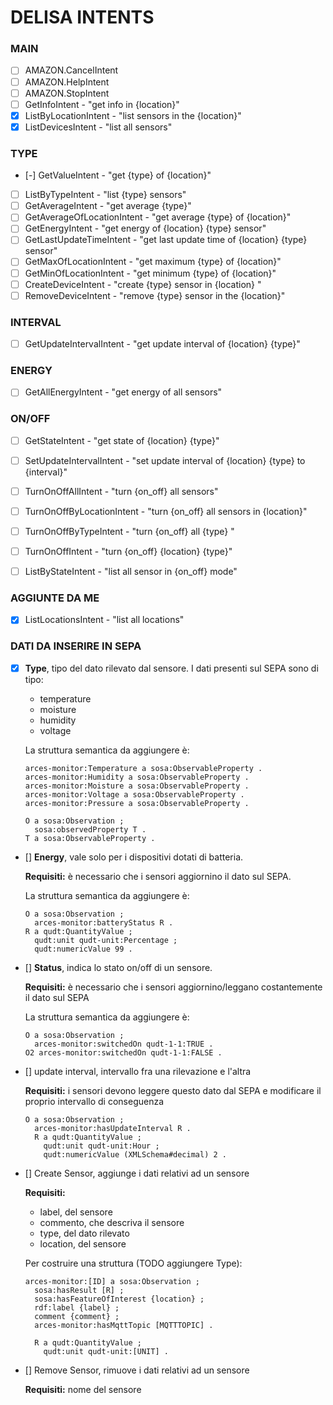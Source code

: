 # DELISA INTENTS

### MAIN
- [ ] AMAZON.CancelIntent
- [ ] AMAZON.HelpIntent
- [ ] AMAZON.StopIntent
- [ ] GetInfoIntent               - "get info in {location}"
- [x] ListByLocationIntent        - "list sensors in the {location}"
- [x] ListDevicesIntent           - "list all sensors"

### TYPE
- [-] GetValueIntent              - "get {type} of {location}"
- [ ] ListByTypeIntent            - "list {type} sensors"
- [ ] GetAverageIntent            - "get average {type}"
- [ ] GetAverageOfLocationIntent  - "get average {type} of {location}"
- [ ] GetEnergyIntent             - "get energy of {location} {type} sensor"
- [ ] GetLastUpdateTimeIntent     - "get last update time of {location} {type} sensor"
- [ ] GetMaxOfLocationIntent      - "get maximum {type} of {location}"
- [ ] GetMinOfLocationIntent      - "get minimum {type} of {location}"
- [ ] CreateDeviceIntent          - "create {type} sensor in {location} "
- [ ] RemoveDeviceIntent          - "remove {type} sensor in the 
{location}"

### INTERVAL
- [ ] GetUpdateIntervalIntent     - "get update interval of {location} {type}"

### ENERGY
- [ ] GetAllEnergyIntent          - "get energy of all sensors"

### ON/OFF
- [ ] GetStateIntent              - "get state of {location} {type}"
- [ ] SetUpdateIntervalIntent     - "set update interval of {location} {type} to {interval}"
- [ ] TurnOnOffAllIntent          - "turn {on_off} all sensors"
- [ ] TurnOnOffByLocationIntent   - "turn {on_off} all sensors in {location}"
- [ ] TurnOnOffByTypeIntent       - "turn {on_off} all {type} "
- [ ] TurnOnOffIntent             - "turn {on_off} {location} {type}"
- [ ] ListByStateIntent           - "list all sensor in {on_off} mode"


### AGGIUNTE DA ME
- [x] ListLocationsIntent         - "list all locations"

### DATI DA INSERIRE IN SEPA
- [x] **Type**, tipo del dato rilevato dal sensore. I dati presenti sul SEPA sono di tipo:
  - temperature
  - moisture
  - humidity
  - voltage
  
  La struttura semantica da aggiungere è:
  ```
  arces-monitor:Temperature a sosa:ObservableProperty .
  arces-monitor:Humidity a sosa:ObservableProperty .
  arces-monitor:Moisture a sosa:ObservableProperty .
  arces-monitor:Voltage a sosa:ObservableProperty .
  arces-monitor:Pressure a sosa:ObservableProperty .

  O a sosa:Observation ;
    sosa:observedProperty T .
  T a sosa:ObservableProperty .
  ```

- [] **Energy**, vale solo per i dispositivi dotati di batteria.
  
  **Requisiti:** è necessario che i sensori aggiornino il dato sul SEPA.

  La struttura semantica da aggiungere è:
  ```
  O a sosa:Observation ;
    arces-monitor:batteryStatus R .
  R a qudt:QuantityValue ;
    qudt:unit qudt-unit:Percentage ;
    qudt:numericValue 99 .
  ```

- [] **Status**, indica lo stato on/off di un sensore.

  **Requisiti:** è necessario che i sensori aggiornino/leggano costantemente il dato sul SEPA

  La struttura semantica da aggiungere è:
  ```
  O a sosa:Observation ;
    arces-monitor:switchedOn qudt-1-1:TRUE .
  O2 arces-monitor:switchedOn qudt-1-1:FALSE .
  ```

- [] update interval, intervallo fra una rilevazione e l'altra
  
  **Requisiti:** i sensori devono leggere questo dato dal SEPA e modificare il proprio intervallo di conseguenza
  ```
  O a sosa:Observation ;
    arces-monitor:hasUpdateInterval R .
    R a qudt:QuantityValue ;
      qudt:unit qudt-unit:Hour ;
      qudt:numericValue (XMLSchema#decimal) 2 .
  ```  
  

- [] Create Sensor, aggiunge i dati relativi ad un sensore
  
  **Requisiti:**
  - label, del sensore
  - commento, che descriva il sensore
  - type, del dato rilevato
  - location, del sensore
  
  Per costruire una struttura (TODO aggiungere Type): 
  ```
  arces-monitor:[ID] a sosa:Observation ;
    sosa:hasResult [R] ;
    sosa:hasFeatureOfInterest {location} ;
    rdf:label {label} ;
    comment {comment} ;
    arces-monitor:hasMqttTopic [MQTTTOPIC] .

    R a qudt:QuantityValue ;
      qudt:unit qudt-unit:[UNIT] .
  ```

- [] Remove Sensor, rimuove i dati relativi ad un sensore
  
  **Requisiti:** nome del sensore